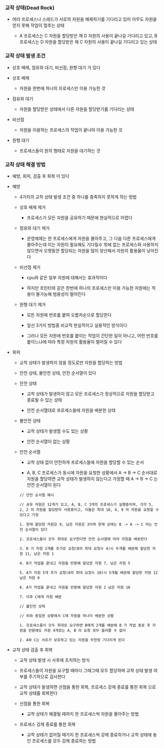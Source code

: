 ### 교착 상태(Dead Rock)

* 여러 프로세스나 스레드가 서로의 자원을 해제하기를 기다리고 있어 아무도 자원을 얻지 못해 작업이 멈추는 상태

    - A 프로세스는 C 자원을 할당받은 채 D 자원의 사용이 끝나길 기다리고 있고, B 프로세스는 D 자원을 할당받은 채 C 자원의 사용이 끝나길 기다리고 있는 상태

### 교착 상태 발생 조건

* 상호 배제, 점유와 대기, 비선점, 원형 대기 가 있다

* 상호 배제

    - 자원을 한번에 하나의 프로세스만 이용 가능한 것

* 점유와 대기

    - 자원을 할당받은 상태에서 다른 자원을 할당받기를 기다리는 상태

* 비선점

    - 자원을 이용하는 프로세스의 작업이 끝나야 이용 가능한 것

* 원형 대기

    - 프로세스들이 원의 형태로 자원을 대기하는 것

### 교착 상태 해결 방법

* 예방, 회피, 검출 후 회복 이 있다

* 예방

    - 4가지의 교착 상태 발생 조건 중 하나를 충족하지 못하게 하는 방법

    - 상호 배제 제거
    
        - 프로세스가 모든 자원을 공유하기 때문에 현실적으로 어렵다

    - 점유와 대기 제거
    
        - 운영체제는 한 프로세스에게 자원을 몰아주고, 그 다음 다른 프로세스에게 몰아주는데 이는 자원이 필요해도 기다릴수 밖에 없는 프로세스와 사용하지 않으면서 오랫동안 할당되는 자원을 많이 양산해서 자원의 활용율이 낮아진다

    - 비선점 제거
    
        - cpu와 같은 일부 자원에 대해서는 효과적이다

        - 하지만 프린터와 같은 한번에 하나의 프로세스만 이용 가능한 자원에는 적용이 불가능해 범용성이 떨어진다

    - 원형 대기 제거

        - 모든 자원에 번호를 붙여 오름차순으로 할당한다

        - 앞선 3가지 방법중 비교적 현실적이고 실용적인 방식이다

        - 그러나 모든 자원에 번호를 붙이는 작업이 간단한 일이 아니고, 어떤 번호를 붙이느냐에 따라 특정 자원의 활용율이 떨어질 수 있다

* 회피

    - 교착 상태가 발생하지 않을 정도로만 자원을 할당하는 방법

    - 안전 상태, 불안전 상태, 안전 순서열이 있다

    - 안전 상태

        - 교착 상태가 발생하지 않고 모든 프로세스가 정상적으로 자원을 할당받고 종료될 수 있는 상태

        - 안전 순서열대로 프로세스들에 자원을 배분한 상태

    - 불안전 상태

        - 교착 상태가 발생할 수도 있는 상황

        - 안전 순서열이 없는 상황

    - 안전 순서열

        - 교착 상태 없이 안전하게 프로세스들에 자원을 할당할 수 있는 순서

        - A, B, C 프로세스가 동시에 자원을 요청한 상황에서 A -> B -> C 순서대로 자원을 할당하면 교착 상태가 발생하지 않는다고 가정할 때 A -> B -> C 는 안전 순서열이 된다

        ```
        // 안전 순서열 예시

        // 공유 자원은 12개가 있고, A, B, C 3개의 프로세스가 실행중이며, 각각 5, 2, 2 의 자원을 할당받아 사용중이고, 이들은 최대 10, 4, 9 의 자원을 요청할 수 있다고 가정

        1. 현재 할당한 자원은 9, 남은 자원은 3이며 현재 상태는 B -> A -> C 라는 안전 순서열이 있다

        2. 프로세스들이 모두 최대로 요구한다면 안전 순서열에 따라 자원을 배분한다

        3. B 가 자원 2개를 추가로 요청(B의 최대 요청수 4)시 두개를 배분해 할당한 자원 11, 남은 자원 1

        4. B가 작업을 끝내고 자원을 반환해 할당한 자원 7, 남은 자원 5

        5. A가 자원 5개 추가 요청(A의 최대 요청수 10)시 5개를 배분해 할당한 자원 12 남은 자원 0

        6. A가 작업을 끝내고 자원을 반환해 할당한 자원 2 남은 자원 10

        7. 이후 C에게 자원 배분
        ```

        ```
        // 불안전 상태

        // 위와 동일한 상황에서 C에 자원을 하나더 배분한 상황

        1. 프로세스들이 모두 최대로 요구하면 B에게 2개를 배분해 B 가 작업 종료 후 자원을 반환해도 자원 4개로는 A, B 의 요청 모두 들어줄 수 없다

        2. A와 C는 서로가 보유하고 있는 자원을 무한정 기다리게 된다 
        ```

* 교착 상태 검출 후 회복

    - 교착 상태 발생 시 사후에 조치하는 방식

    - 프로세스들이 자원을 요구할 때마다 그때그때 모두 할당하며 교착 상태 발생 여부를 주기적으로 검사한다

    - 교착 상태가 발생하면 선점을 통한 회복, 프로세스 강제 종료를 통한 회복 으로 교착 상태를 회복한다

    - 선점을 통한 회복

        - 교착 상태가 해결될 때까지 한 프로세스씩 자원을 몰아주는 방법

    - 프로세스 강제 종료를 통한 회복

        - 교착 상태가 없어질 때가지 한 프로세스씩 강제 종료하거나 교착 상태에 놓인 프로세스를 모두 강제 종료하는 방법
